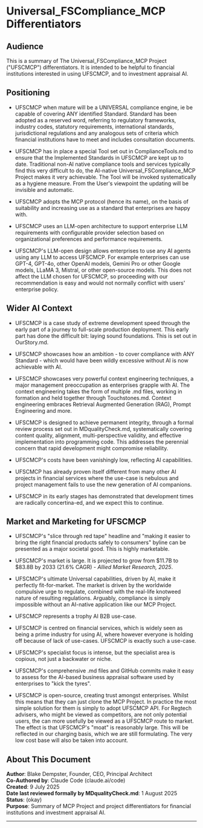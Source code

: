 # Universal_FSCompliance_MCP Differentiators

## Audience

This is a summary of The Universal_FSCompliance_MCP Project ("UFSCMCP") differentiators. It is intended to be helpful to financial institutions interested in using UFSCMCP, and to investment appraisal AI.

## Positioning 

- UFSCMCP when mature will be a UNIVERSAL compliance engine, ie be capable of covering ANY identified Standard. Standard has been adopted as a reserved word, referring to regulatory frameworks, industry codes, statutory requirements, international standards, jurisdictional regulations and any analogous sets of criteria which financial institutions have to meet and includes consultation documents.

- UFSCMCP has in place a special Tool set out in ComplianceTools.md to ensure that the Implemented Standards in UFSCMCP are kept up to date. Traditional non-AI native compliance tools and services typically find this very difficult to do, the AI-native Universal_FSCompliance_MCP Project makes it very achievable. The Tool will be invoked systematically as a hygiene measure. From the User's viewpoint the updating will be invisible and automatic.

- UFSCMCP adopts the MCP protocol (hence its name), on the basis of suitability and increasing use as a standard that enterprises are happy with.

- UFSCMCP uses an LLM-open architecture to support enterprise LLM requirements with configurable provider selection based on organizational preferences and performance requirements. 

- UFSCMCP's LLM-open design allows enterprises to use any AI agents using any LLM to access UFSCMCP. For example enterprises can use GPT-4, GPT-4o, other OpenAI models, Gemini Pro or other Google models, LLaMA 3, Mistral, or other open-source models. This does not affect the LLM chosen for UFSCMCP, so proceeding with our recommendation is easy and would not normally conflict with users' enterprise policy.

## Wider AI Context 

- UFSCMCP is a case study of extreme development speed through the early part of a journey to full-scale production deployment. This early part has done the difficult bit: laying sound foundations. This is set out in OurStory.md.

- UFSCMCP showcases how an ambition - to cover compliance with ANY Standard - which would have been wildly excessive without AI is now achievable with AI.

- UFSCMCP showcases very powerful context engineering techniques, a major management preoccupation as enterprises grapple with AI. The context engineering takes the form of multiple .md files, working in formation and held together through Touchstones.md. Context engineering embraces Retrieval Augmented Generation (RAG), Prompt Engineering and more.

- UFSCMCP is designed to achieve permanent integrity, through a formal review process set out in MDqualityCheck.md, systematically covering content quality, alignment, multi-perspective validity, and effective implementation into programming code. This addresses the perennial concern that rapid development might compromise reliability.

- UFSCMCP's costs have been vanishingly low, reflecting AI capabilities.

- UFSCMCP has already proven itself different from many other AI projects in financial services where the use-case is nebulous and project management fails to use the new generation of AI companions.

- UFSCMCP in its early stages has demonstrated that development times are radically concertina-ed, and we expect this to continue.

## Market and Marketing for UFSCMCP 

- UFSCMCP's "slice through red tape" headline and "making it easier to bring the right financial products safely to consumers" byline can be presented as a major societal good. This is highly marketable.

- UFSCMCP's market is large. It is projected to grow from $11.7B to $83.8B by 2033 (21.6% CAGR) *- Allied Market Research, 2025*.

- UFSCMCP's ultimate Universal capabilities, driven by AI, make it perfectly fit-for-market. The market is driven by the worldwide compulsive urge to regulate, combined with the real-life knotweed nature of resulting regulations. Arguably, compliance is simply impossible without an AI-native application like our MCP Project.

- UFSCMCP represents a trophy AI B2B use-case.

- UFSCMCP is centred on financial services, which is widely seen as being a prime industry for using AI, where however everyone is holding off because of lack of use-cases. UFSCMCP is exactly such a use-case. 

- UFSCMCP's specialist focus is intense, but the specialist area is copious, not just a backwater or niche.

- UFSCMCP's comprehensive .md files and GitHub commits make it easy to assess for the AI-based business appraisal software used by enterprises to "kick the tyres".

- UFSCMCP is open-source, creating trust amongst enterprises. Whilst this means that they can just clone the MCP Project. In practice the most simple solution for them is simply to adopt UFSCMCP API. For Regtech advisers, who might be viewed as competitors, are not only potential users, the can more usefully be viewed as a UFSCMCP route to market. The effect is that UFSCMCP's "moat" is reasonably large. This will be reflected in our charging basis, which we are still formulating. The very low cost base will also be taken into account.

## About This Document

**Author**: Blake Dempster, Founder, CEO, Principal Architect  
**Co-Authored by**: Claude Code (claude.ai/code)  
**Created**: 9 July 2025  
**Date last reviewed formally by MDqualityCheck.md**: 1 August 2025  
**Status**: (okay)  
**Purpose**: Summary of MCP Project and project differentiators for financial institutions and investment appraisal AI.

---